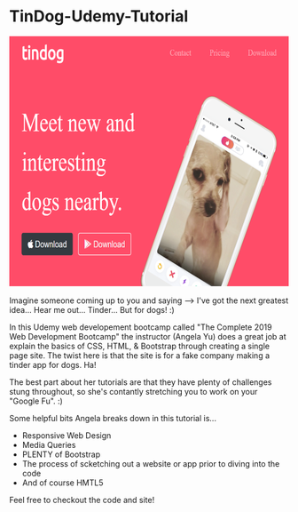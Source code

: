 # TinDog-Udemy-Tutorial

<img src="Tindog-screenshot.PNG" height="450"></img>



Imagine someone coming up to you and saying --> I've got the next greatest idea... Hear me out... Tinder... But for dogs! :)

In this Udemy web developement bootcamp called "The Complete 2019 Web Development Bootcamp" the instructor (Angela Yu) does a great job at explain the basics of CSS, HTML, & Bootstrap through creating a single page site. The twist here is that the site is for a fake company making a tinder app for dogs. Ha! 

The best part about her tutorials are that they have plenty of challenges stung throughout, so she's contantly stretching you to work on your "Google Fu". :)

Some helpful bits Angela breaks down in this tutorial is...
- Responsive Web Design
- Media Queries
- PLENTY of Bootstrap
- The process of scketching out a website or app prior to diving into the code
- And of course HMTL5

Feel free to checkout the code and site! 
